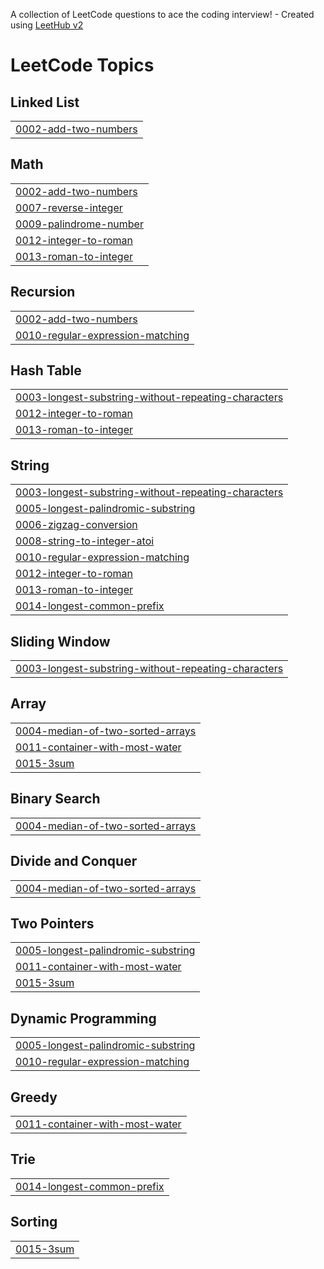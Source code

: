 A collection of LeetCode questions to ace the coding interview! - Created using [LeetHub v2](https://github.com/arunbhardwaj/LeetHub-2.0)
<!---LeetCode Topics Start-->
# LeetCode Topics
## Linked List
|  |
| ------- |
| [0002-add-two-numbers](https://github.com/Rushikeshgoud18/Leet-Code/tree/master/0002-add-two-numbers) |
## Math
|  |
| ------- |
| [0002-add-two-numbers](https://github.com/Rushikeshgoud18/Leet-Code/tree/master/0002-add-two-numbers) |
| [0007-reverse-integer](https://github.com/Rushikeshgoud18/Leet-Code/tree/master/0007-reverse-integer) |
| [0009-palindrome-number](https://github.com/Rushikeshgoud18/Leet-Code/tree/master/0009-palindrome-number) |
| [0012-integer-to-roman](https://github.com/Rushikeshgoud18/Leet-Code/tree/master/0012-integer-to-roman) |
| [0013-roman-to-integer](https://github.com/Rushikeshgoud18/Leet-Code/tree/master/0013-roman-to-integer) |
## Recursion
|  |
| ------- |
| [0002-add-two-numbers](https://github.com/Rushikeshgoud18/Leet-Code/tree/master/0002-add-two-numbers) |
| [0010-regular-expression-matching](https://github.com/Rushikeshgoud18/Leet-Code/tree/master/0010-regular-expression-matching) |
## Hash Table
|  |
| ------- |
| [0003-longest-substring-without-repeating-characters](https://github.com/Rushikeshgoud18/Leet-Code/tree/master/0003-longest-substring-without-repeating-characters) |
| [0012-integer-to-roman](https://github.com/Rushikeshgoud18/Leet-Code/tree/master/0012-integer-to-roman) |
| [0013-roman-to-integer](https://github.com/Rushikeshgoud18/Leet-Code/tree/master/0013-roman-to-integer) |
## String
|  |
| ------- |
| [0003-longest-substring-without-repeating-characters](https://github.com/Rushikeshgoud18/Leet-Code/tree/master/0003-longest-substring-without-repeating-characters) |
| [0005-longest-palindromic-substring](https://github.com/Rushikeshgoud18/Leet-Code/tree/master/0005-longest-palindromic-substring) |
| [0006-zigzag-conversion](https://github.com/Rushikeshgoud18/Leet-Code/tree/master/0006-zigzag-conversion) |
| [0008-string-to-integer-atoi](https://github.com/Rushikeshgoud18/Leet-Code/tree/master/0008-string-to-integer-atoi) |
| [0010-regular-expression-matching](https://github.com/Rushikeshgoud18/Leet-Code/tree/master/0010-regular-expression-matching) |
| [0012-integer-to-roman](https://github.com/Rushikeshgoud18/Leet-Code/tree/master/0012-integer-to-roman) |
| [0013-roman-to-integer](https://github.com/Rushikeshgoud18/Leet-Code/tree/master/0013-roman-to-integer) |
| [0014-longest-common-prefix](https://github.com/Rushikeshgoud18/Leet-Code/tree/master/0014-longest-common-prefix) |
## Sliding Window
|  |
| ------- |
| [0003-longest-substring-without-repeating-characters](https://github.com/Rushikeshgoud18/Leet-Code/tree/master/0003-longest-substring-without-repeating-characters) |
## Array
|  |
| ------- |
| [0004-median-of-two-sorted-arrays](https://github.com/Rushikeshgoud18/Leet-Code/tree/master/0004-median-of-two-sorted-arrays) |
| [0011-container-with-most-water](https://github.com/Rushikeshgoud18/Leet-Code/tree/master/0011-container-with-most-water) |
| [0015-3sum](https://github.com/Rushikeshgoud18/Leet-Code/tree/master/0015-3sum) |
## Binary Search
|  |
| ------- |
| [0004-median-of-two-sorted-arrays](https://github.com/Rushikeshgoud18/Leet-Code/tree/master/0004-median-of-two-sorted-arrays) |
## Divide and Conquer
|  |
| ------- |
| [0004-median-of-two-sorted-arrays](https://github.com/Rushikeshgoud18/Leet-Code/tree/master/0004-median-of-two-sorted-arrays) |
## Two Pointers
|  |
| ------- |
| [0005-longest-palindromic-substring](https://github.com/Rushikeshgoud18/Leet-Code/tree/master/0005-longest-palindromic-substring) |
| [0011-container-with-most-water](https://github.com/Rushikeshgoud18/Leet-Code/tree/master/0011-container-with-most-water) |
| [0015-3sum](https://github.com/Rushikeshgoud18/Leet-Code/tree/master/0015-3sum) |
## Dynamic Programming
|  |
| ------- |
| [0005-longest-palindromic-substring](https://github.com/Rushikeshgoud18/Leet-Code/tree/master/0005-longest-palindromic-substring) |
| [0010-regular-expression-matching](https://github.com/Rushikeshgoud18/Leet-Code/tree/master/0010-regular-expression-matching) |
## Greedy
|  |
| ------- |
| [0011-container-with-most-water](https://github.com/Rushikeshgoud18/Leet-Code/tree/master/0011-container-with-most-water) |
## Trie
|  |
| ------- |
| [0014-longest-common-prefix](https://github.com/Rushikeshgoud18/Leet-Code/tree/master/0014-longest-common-prefix) |
## Sorting
|  |
| ------- |
| [0015-3sum](https://github.com/Rushikeshgoud18/Leet-Code/tree/master/0015-3sum) |
<!---LeetCode Topics End-->